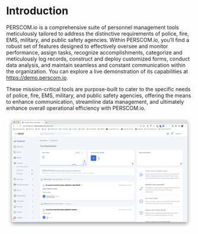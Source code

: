 # Introduction

PERSCOM.io is a comprehensive suite of personnel management tools meticulously tailored to address the distinctive requirements of police,
fire, EMS, military, and public safety agencies. Within PERSCOM.io, you’ll find a robust set of features designed to effectively oversee and
monitor performance, assign tasks, recognize accomplishments, categorize and meticulously log records, construct and deploy customized
forms, conduct data analysis, and maintain seamless and constant communication within the organization. You can explore a live demonstration
of its capabilities at https://demo.perscom.io.

These mission-critical tools are purpose-built to cater to the specific needs of police,
fire, EMS, military, and public safety agencies, offering the means to enhance communication, streamline data management, and ultimately
enhance overall operational efficiency with PERSCOM.io.

![Dashboard Preview](https://raw.githubusercontent.com/DeschutesDesignGroupLLC/perscom-docs/master/resources/dashboard-preview.png)

